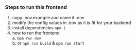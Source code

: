### Steps to run this frontend

1. copy .env.example and name it .env
2. modify the config values in .env as it is fit for your backend
3. install dependencies `npm i`
4. how to run the frontend  
   a. `npm run dev`  
   b. or `npm run build` & `npm run start`
